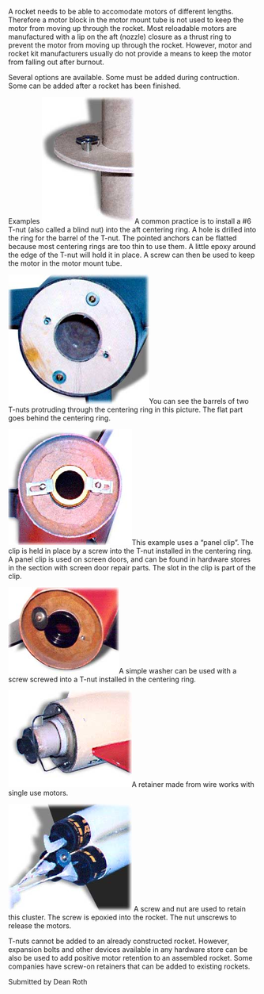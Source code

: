 A rocket needs to be able to accomodate motors of different lengths. Therefore a motor block in the motor mount tube is not used to keep the motor from moving up through the rocket. Most reloadable motors are manufactured with a lip on the aft (nozzle) closure as a thrust ring to prevent the motor from moving up through the rocket. However, motor and rocket kit manufacturers usually do not provide a means to keep the motor from falling out after burnout.

Several options are available. Some must be added during contruction. Some can be added after a rocket has been finished.

Examples ![](/images/propulsion_tnut.jpg)A common practice is to install a #6 T-nut (also called a blind nut) into the aft centering ring. A hole is drilled into the ring for the barrel of the T-nut. The pointed anchors can be flatted because most centering rings are too thin to use them. A little epoxy around the edge of the T-nut will hold it in place. A screw can then be used to keep the motor in the motor mount tube.

![](/images/propulsion_tnut2.jpg)You can see the barrels of two T-nuts protruding through the centering ring in this picture. The flat part goes behind the centering ring.

![](/images/propulsion_panel.jpg)This example uses a “panel clip”. The clip is held in place by a screw into the T-nut installed in the centering ring. A panel clip is used on screen doors, and can be found in hardware stores in the section with screen door repair parts. The slot in the clip is part of the clip.

![](/images/propulsion_washer.jpg)A simple washer can be used with a screw screwed into a T-nut installed in the centering ring.

![](/images/propulsion_wire.jpg)A retainer made from wire works with single use motors.

![](/images/propulsion_cluster.jpg) A screw and nut are used to retain this cluster. The screw is epoxied into the rocket. The nut unscrews to release the motors.

T-nuts cannot be added to an already constructed rocket. However, expansion bolts and other devices available in any hardware store can be also be used to add positive motor retention to an assembled rocket. Some companies have screw-on retainers that can be added to existing rockets.

Submitted by Dean Roth

